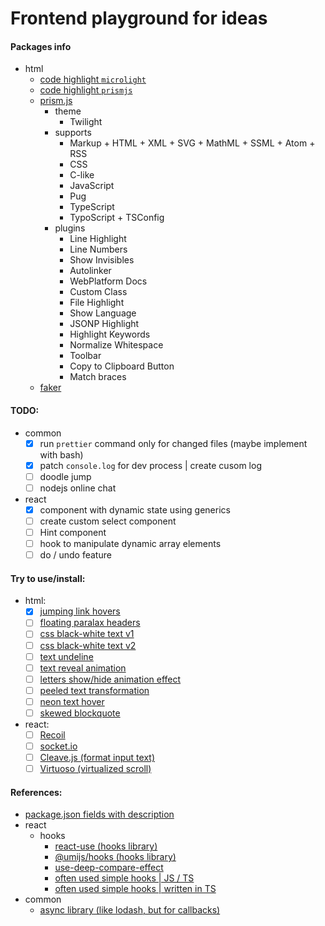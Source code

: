 # Frontend playground for ideas

#### Packages info

- html
  - [code highlight `microlight`](https://asvd.github.io/microlight/)
  - [code highlight `prismjs`](https://prismjs.com/index.html)
  - [prism.js](https://prismjs.com/download.html#themes=prism-twilight&languages=markup+css+clike+javascript+pug+typescript+typoscript&plugins=line-highlight+line-numbers+show-language+highlight-keywords+normalize-whitespace+toolbar+copy-to-clipboard+match-braces)
    - theme
      - Twilight
    - supports
      - Markup + HTML + XML + SVG + MathML + SSML + Atom + RSS
      - CSS
      - C-like
      - JavaScript
      - Pug
      - TypeScript
      - TypoScript + TSConfig
    - plugins
      - Line Highlight
      - Line Numbers
      - Show Invisibles
      - Autolinker
      - WebPlatform Docs
      - Custom Class
      - File Highlight
      - Show Language
      - JSONP Highlight
      - Highlight Keywords
      - Normalize Whitespace
      - Toolbar
      - Copy to Clipboard Button
      - Match braces
  - [faker](https://fakerjs.dev/guide/)

#### TODO:

- common
  - [x] run `prettier` command only for changed files (maybe implement with bash)
  - [x] patch `console.log` for dev process | create cusom log
  - [ ] doodle jump
  - [ ] nodejs online chat
- react
  - [x] component with dynamic state using generics
  - [ ] create custom select component
  - [ ] Hint component
  - [ ] hook to manipulate dynamic array elements
  - [ ] do / undo feature

#### Try to use/install:

- html:
  - [x] [jumping link hovers](https://codepen.io/devsendjin/pen/ExyWYwz)
  - [ ] [floating paralax headers](https://codepen.io/amit_sheen/pen/BaJmWWj)
  - [ ] [css black-white text v1](https://codepen.io/havardob/pen/PoPaWaE)
  - [ ] [css black-white text v2](https://codepen.io/RickyMarou/pen/dyoMXYR)
  - [ ] [text undeline](https://codepen.io/iam_aspencer/pen/qvNPBv)
  - [ ] [text reveal animation](https://codepen.io/sedran/pen/GYPevV)
  - [ ] [letters show/hide animation effect](https://codepen.io/esse/pen/qxmqPQ)
  - [ ] [peeled text transformation](https://codepen.io/Moiety/pen/OPPKMr)
  - [ ] [neon text hover](https://codepen.io/primaapriansyah/pen/DjEFq/)
  - [ ] [skewed blockquote](https://codepen.io/mkstix6/pen/ERLLvb)
- react:
  - [ ] [Recoil](https://recoiljs.org/)
  - [ ] [socket.io](https://socket.io/)
  - [ ] [Cleave.js (format input text)](https://github.com/nosir/cleave.js)
  - [ ] [Virtuoso (virtualized scroll)](https://virtuoso.dev/)

#### References:

- [package.json fields with description](https://github.com/stereobooster/package.json)
- react
  - hooks
    - [react-use (hooks library)](https://github.com/streamich/react-use)
    - [@umijs/hooks (hooks library)](https://github.com/alibaba/hooks/tree/master/packages/hooks/src)
    - [use-deep-compare-effect](https://github.com/kentcdodds/use-deep-compare-effect)
    - [often used simple hooks | JS / TS](https://usehooks.com/)
    - [often used simple hooks | written in TS](https://usehooks-ts.com/)
- common
  - [async library (like <ins>lodash</ins>, but for callbacks)](https://caolan.github.io/async/v3/)
